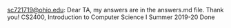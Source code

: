 sc721719@ohio.edu: 
Dear TA, my answers are in the answers.md file. 
Thank you!
CS2400,	Introduction to	Computer Science I
Summer 2019-20
Done